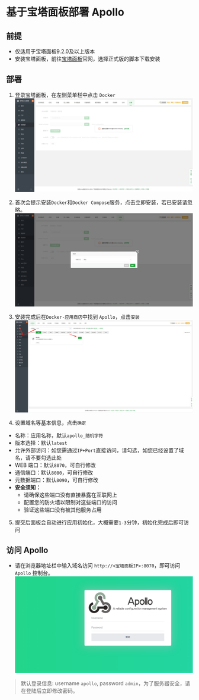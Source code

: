 # 基于宝塔面板部署 Apollo

## 前提

- 仅适用于宝塔面板9.2.0及以上版本
- 安装宝塔面板，前往[宝塔面板](https://www.bt.cn/new/index.html)官网，选择正式版的脚本下载安装

## 部署

1. 登录宝塔面板，在左侧菜单栏中点击 `Docker`
![Docker](../images/deployment/btpanel/docker-menu.png)

2. 首次会提示安装`Docker`和`Docker Compose`服务，点击立即安装，若已安装请忽略。
![安装环境](../images/deployment/btpanel/install-docker.png)

3. 安装完成后在`Docker-应用商店`中找到 `Apollo`，点击`安装`
![安装](../images/deployment/btpanel/search-apollo.png)

4. 设置域名等基本信息，点击`确定`
- 名称：应用名称，默认`apollo_随机字符`
- 版本选择：默认`latest`
- 允许外部访问：如您需通过`IP+Port`直接访问，请勾选，如您已经设置了域名，请不要勾选此处
- WEB 端口：默认`8070`，可自行修改
- 通信端口：默认`8080`，可自行修改
- 元数据端口：默认`8090`，可自行修改
- **安全须知：**
  - 请确保这些端口没有直接暴露在互联网上
  - 配置您的防火墙以限制对这些端口的访问
  - 验证这些端口没有被其他服务占用

5. 提交后面板会自动进行应用初始化，大概需要`1-3`分钟，初始化完成后即可访问



## 访问 Apollo
- 请在浏览器地址栏中输入域名访问 `http://<宝塔面板IP>:8070`，即可访问 `Apollo` 控制台。
![控制台](../images/deployment/btpanel/console.png)

> 默认登录信息: username `apollo`, password `admin`，为了服务器安全，请在登陆后立即修改密码。


